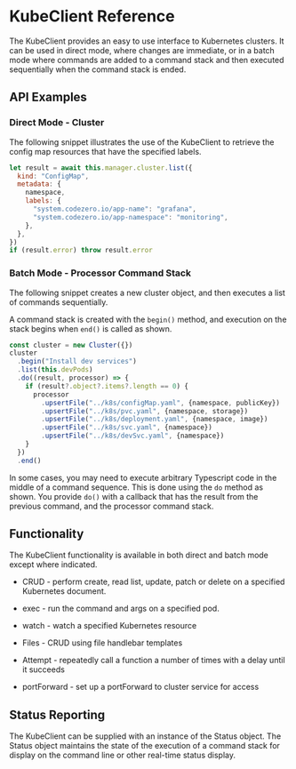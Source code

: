 # KubeClient Reference

The KubeClient provides an easy to use interface to Kubernetes clusters. It can be used in direct mode, where changes are immediate, or in a batch mode where commands are added to a command stack and then executed sequentially when the command stack is ended.

## API Examples

### Direct Mode - Cluster

The following snippet illustrates the use of the KubeClient to retrieve the config map resources that have the specified labels.

```javascript
let result = await this.manager.cluster.list({
  kind: "ConfigMap",
  metadata: {
    namespace,
    labels: {
      "system.codezero.io/app-name": "grafana",
      "system.codezero.io/app-namespace": "monitoring",
    },
  },
})
if (result.error) throw result.error
```

### Batch Mode - Processor Command Stack

The following snippet creates a new cluster object, and then executes a list of commands sequentially.

A command stack is created with the `begin()` method, and execution on the stack begins when `end()` is called as shown.

```javascript
const cluster = new Cluster({})
cluster
  .begin("Install dev services")
  .list(this.devPods)
  .do((result, processor) => {
    if (result?.object?.items?.length == 0) {
      processor
        .upsertFile("../k8s/configMap.yaml", {namespace, publicKey})
        .upsertFile("../k8s/pvc.yaml", {namespace, storage})
        .upsertFile("../k8s/deployment.yaml", {namespace, image})
        .upsertFile("../k8s/svc.yaml", {namespace})
        .upsertFile("../k8s/devSvc.yaml", {namespace})
    }
  })
  .end()
```

In some cases, you may need to execute arbitrary Typescript code in the middle of a command sequence. This is done using the `do` method as shown. You provide `do()` with a callback that has the result from the previous command, and the processor command stack.

## Functionality

The KubeClient functionality is available in both direct and batch mode except where indicated.

- CRUD - perform create, read list, update, patch or delete on a specified Kubernetes document.

- exec - run the command and args on a specified pod.

- watch - watch a specified Kubernetes resource

- Files - CRUD using file handlebar templates

- Attempt - repeatedly call a function a number of times with a delay until it succeeds

- portForward - set up a portForward to cluster service for access

## Status Reporting

The KubeClient can be supplied with an instance of the Status object. The Status object maintains the state of the execution of a command stack for display on the command line or other real-time status display.
